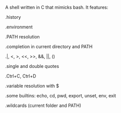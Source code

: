 A shell written in C that mimicks bash. It features:

.history

.environment

.PATH resolution

.completion in current directory and PATH

.|, <, >, <<, >>, &&, ||, ()

.single and double quotes

.Ctrl+C, Ctrl+D

.variable resolution with $

.some builtins: echo, cd, pwd, export, unset, env, exit

.wildcards (current folder and PATH)
